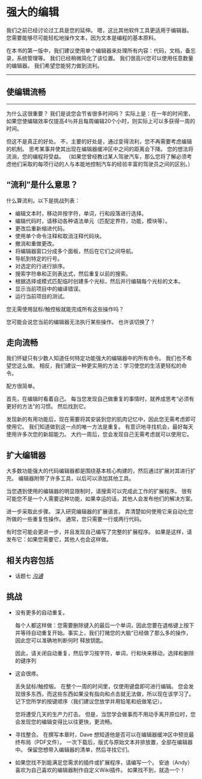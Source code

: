 # 强大的编辑
<!-- 2020.03.23 -->

我们之前已经讨论过工具是您的延伸。 嗯，这比其他软件工具更适用于编辑器。 您需要能够尽可能轻松地操作文本，因为文本是编程的基本原料。

在本书的第一版中，我们建议使用单个编辑器来处理所有内容：代码，文档，备忘录，系统管理等。 我们已经稍微简化了该位置。 我们很高兴您可以使用任意数量的编辑器。 我们希望您能努力做到流利。

---
## 使编辑流畅
---

为什么这很重要？ 我们是说您会节省很多时间吗？ 实际上是：在一年的时间里，如果您使编辑效率仅提高4％并且每周编辑20个小时，则实际上可以多获得一周的时间。

但这不是真正的好处。 不，主要的好处是，通过变得流利，您不再需要考虑编辑的机制。 思考某事并使其出现在编辑器缓冲区中之间的距离会下降。 您的想法将流淌，您的编程将受益。 （如果您曾经教过某人驾驶汽车，那么您将了解必须考虑他们采取的每项行动的人与本能地控制汽车的经验丰富的驾驶员之间的区别。）

## “流利”是什么意思？

什么算流利。以下是挑战列表：

- 编辑文本时，移动并按字符，单词，行和段落进行选择。
- 编辑代码时，请移动各种语法单元（匹配定界符，功能，模块等）。
- 更改后重新缩进代码。
- 使用单个命令注释和取消注释代码块。
- 撤消和重做更改。
- 将编辑器窗口分成多个面板，然后在它们之间导航。
- 导航到特定的行号。
- 对选定的行进行排序。
- 搜索字符串和正则表达式，然后重复以前的搜索。
- 根据选择或模式匹配临时创建多个光标，然后并行编辑每个光标的文本。
- 显示当前项目中的编译错误。
- 运行当前项目的测试。

您无需使用鼠标/触控板就能完成所有这些操作吗？

您可能会说您当前的编辑器无法执行某些操作。 也许该切换了？

## 走向流畅

我们怀疑只有少数人知道任何特定功能强大的编辑器中的所有命令。 我们也不希望您这么做。 相反，我们建议一种更实用的方法：学习使您的生活更轻松的命令。

配方很简单。

首先，在编辑时看着自己。 每当您发现自己做重复的事情时，就养成思考“必须有更好的方法”的习惯。 然后找到它。

发现新的有用功能后，现在需要将其安装到您的肌肉记忆中，因此您无需考虑即可使用它。 我们知道做到这一点的唯一方法是重复。 有意识地寻找机会，最好每天使用许多次您的新超能力。 大约一周后，您会发现自己无需考虑就可以使用它。

## 扩大编辑器

大多数功能强大的代码编辑器都是围绕基本核心构建的，然后通过扩展对其进行扩充。 编辑器附带了许多工具，以后可以添加其他工具。

当您遇到使用的编辑器的明显限制时，请搜索可以完成此工作的扩展程序。 很有可能您不是一个人需要这种功能，如果幸运的话，其他人会发布他们的解决方案。

进一步采取此步骤。 深入研究编辑器的扩展语言。 弄清楚如何使用它来自动化您所做的一些重复性操作。 通常，您只需要一行或两行代码。

有时您可能会更进一步，并且发现自己编写了完整的扩展程序。 如果是这样，请发布它：如果您需要它，其他人也会这样做。

## 相关内容包括

- 话题七 [_沟通_](../Chapter1/沟通.md)

## 挑战

- 没有更多的自动重复。

  每个人都这样做：您需要删除键入的最后一个单词，因此您要在退格键上按下并等待自动重复开始。事实上，我们打赌您的大脑“已经做了那么多的操作，因此您可以准确地判断何时 释放钥匙。

  因此，请关闭自动重复，然后学习按字符，单词，行和块来移动，选择和删除的键序列

- 这会很疼。

  丢失鼠标/触控板。 在整个一周的时间里，仅使用键盘即可进行编辑。 您会发现很多东西，而这些东西如果没有指向和点击就无法做，所以现在该学习了。 记下您所学的按键顺序（我们建议您放学并用铅笔和纸做笔记）。

  您将遭受几天的生产力打击。 但是，当您学会做事而不用动手离开原位时，您会发现您的编辑变得比以往更快，更流畅。

- 寻找整合。 在撰写本章时，Dave 想知道他是否可以在编辑器缓冲区中预览最终布局（PDF文件）。 一次下载后，版式与原始文本并排放置，全部在编辑器中。 保留您想带入编辑器的清单，然后寻找它们。

- 如果您找不到能满足您需求的插件或扩展程序，请编写一个。 安迪（Andy）喜欢为自己喜欢的编辑器制作自定义Wiki插件。 如果找不到，就造一个！
